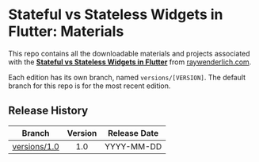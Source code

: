 # Stateful vs Stateless Widgets in Flutter: Materials


This repo contains all the downloadable materials and projects associated with the **[Stateful vs Stateless Widgets in Flutter](https://www.raywenderlich.com/library)** from [raywenderlich.com](https://www.raywenderlich.com).

Each edition has its own branch, named `versions/[VERSION]`. The default branch for this repo is for the most recent edition.

## Release History

| Branch                                                                                  | Version | Release Date |
| --------------------------------------------------------------------------------------- |:-------:|:------------:|
| [versions/1.0](https://github.com/raywenderlich/video-sswf-materials/tree/versions/1.0) | 1.0     | YYYY-MM-DD   |
